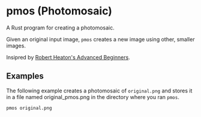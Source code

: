 # pmos (Photomosaic)

A Rust program for creating a photomosaic.

Given an original input image, `pmos` creates a new image using other, smaller
images.

Insipred by [Robert Heaton's Advanced Beginners](https://robertheaton.com). 

## Examples

The following example creates a photomosaic of `original.png` and stores it in
a file named original_pmos.png in the directory where you ran `pmos`.

	pmos original.png
